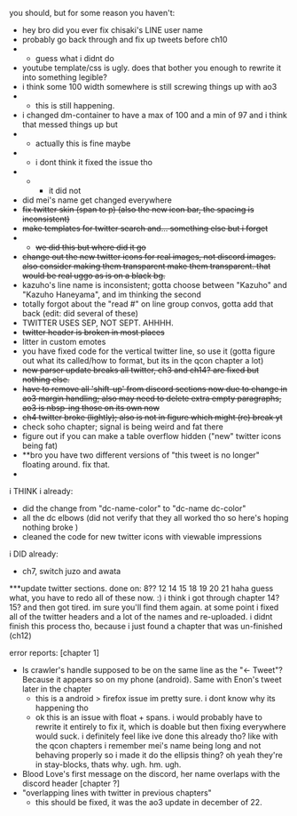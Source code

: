 you should, but for some reason you haven't:
- hey bro did you ever fix chisaki's LINE user name
- probably go back through and fix up tweets before ch10
- - guess what i didnt do
- youtube template/css is ugly. does that bother you enough to rewrite it into something legible?
- i think some 100 width somewhere is still screwing things up with ao3
- - this is still happening. 
- i changed dm-container to have a max of 100 and a min of 97 and i think that messed things up but
- - actually this is fine maybe
- - i dont think it fixed the issue tho
- - - it did not 
- did mei's name get changed everywhere
- ~~fix twitter skin (span to p) (also the new icon bar, the spacing is inconsistent)~~
- ~~make templates for twitter search and... something else but i forget~~
- - ~~we did this but where did it go~~
- ~~change out the new twitter icons for real images, not discord images. also ~~consider making them transparent~~ make them transparent. that would be real uggo as is on a black bg.~~
- kazuho's line name is inconsistent; gotta choose between "Kazuho" and "Kazuho Haneyama", and im thinking the second
- totally forgot about the "read #" on line group convos, gotta add that back (edit: did several of these)
- TWITTER USES SEP, NOT SEPT. AHHHH.
- ~~twitter header is broken in most places~~
- litter in custom emotes
- you have fixed code for the vertical twitter line, so use it (gotta  figure out what its called/how to format, but its in the qcon chapter a lot)
- ~~new parser update breaks all twitter, ch3 and ch14? are fixed but nothing else.~~
- ~~have to remove all 'shift-up' from discord sections now due to change in ao3 margin handling; also may need to delete extra empty paragraphs, ao3 is nbsp-ing those on its own now~~
- ~~ch4 twitter broke (lightly); also is not in figure which might (re) break yt~~
- check soho chapter; signal is being weird and fat there 
- figure out if you can make a table overflow hidden ("new" twitter icons being fat)
- **bro you have two different versions of "this tweet is no longer" floating around. fix that. 
- 


i THINK i already:
- did the change from "dc-name-color" to "dc-name dc-color"
- all the dc elbows (did not verify that they all worked tho so here's hoping nothing broke )
- cleaned the code for new twitter icons with viewable impressions

i DID already:
- ch7, switch juzo and awata 


***update twitter sections. done on:
8??
12
14
15
18
19
20
21
haha guess what, you have to redo all of these now. :)
i think i got through chapter 14? 15? and then got tired. im sure you'll find them again. 
at some point i fixed all of the twitter headers and a lot of the names and re-uploaded. i didnt finish this process tho, because i just found a chapter that was un-finished (ch12)


error reports:
[chapter 1]
- Is crawler's handle supposed to be on the same line as the "<- Tweet"? Because it appears so on my phone (android). Same with Enon's tweet later in the chapter
  - this is a android > firefox issue im pretty sure. i dont know why its happening tho
  - ok this is an issue with float + spans. i would probably have to rewrite it entirely to fix it, which is doable but then fixing everywhere would suck. i definitely feel like ive done this already tho? like with the qcon chapters i remember mei's name being long and not behaving properly so i made it do the ellipsis thing? oh yeah they're in stay-blocks, thats why. ugh. hm. ugh.
- Blood Love's first message on the discord, her name overlaps with the discord header
[chapter ?]
- "overlapping lines with twitter in previous chapters"
  - this should be fixed, it was the ao3 update in december of 22. 
